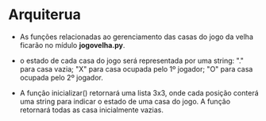 # Arquiterua 

* As funções relacionadas ao gerenciamento das casas do jogo da velha ficarão no mídulo **jogovelha.py**.

* o estado de cada casa do jogo será representada por uma string: "." para casa vazia; "X" para casa ocupada pelo 1º jogador; "O" para casa ocupada pelo 2º jogador.

* A função inicializar() retornará uma lista 3x3, onde cada posição conterá uma string para indicar o estado de uma casa do jogo. A função retornará todas as casa inicialmente vazias.

